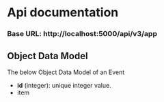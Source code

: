 # Api documentation


### Base URL: http://localhost:5000/api/v3/app


## Object Data Model

The below Object Data Model of an Event

* **id** (integer): unique integer value.
* item
